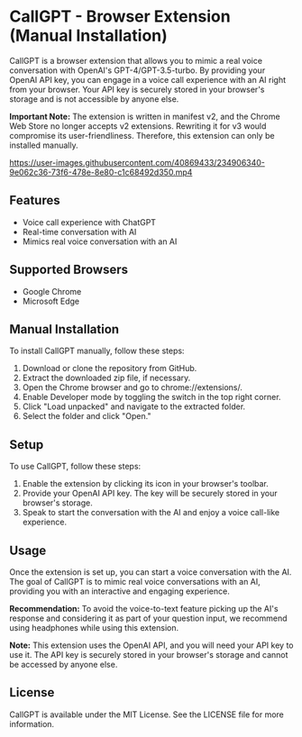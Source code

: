 # CallGPT - Browser Extension (Manual Installation)

CallGPT is a browser extension that allows you to mimic a real voice conversation with OpenAI's GPT-4/GPT-3.5-turbo. By providing your OpenAI API key, you can engage in a voice call experience with an AI right from your browser. Your API key is securely stored in your browser's storage and is not accessible by anyone else.

**Important Note:** The extension is written in manifest v2, and the Chrome Web Store no longer accepts v2 extensions. Rewriting it for v3 would compromise its user-friendliness. Therefore, this extension can only be installed manually. 


https://user-images.githubusercontent.com/40869433/234906340-9e062c36-73f6-478e-8e80-c1c68492d350.mp4


## Features
- Voice call experience with ChatGPT
- Real-time conversation with AI
- Mimics real voice conversation with an AI

## Supported Browsers
- Google Chrome
- Microsoft Edge

## Manual Installation
To install CallGPT manually, follow these steps:

1. Download or clone the repository from GitHub.
2. Extract the downloaded zip file, if necessary.
3. Open the Chrome browser and go to chrome://extensions/.
4. Enable Developer mode by toggling the switch in the top right corner.
5. Click "Load unpacked" and navigate to the extracted folder.
6. Select the folder and click "Open."

## Setup
To use CallGPT, follow these steps:

1. Enable the extension by clicking its icon in your browser's toolbar.
2. Provide your OpenAI API key. The key will be securely stored in your browser's storage.
3. Speak to start the conversation with the AI and enjoy a voice call-like experience.

## Usage
Once the extension is set up, you can start a voice conversation with the AI. The goal of CallGPT is to mimic real voice conversations with an AI, providing you with an interactive and engaging experience.

**Recommendation:** To avoid the voice-to-text feature picking up the AI's response and considering it as part of your question input, we recommend using headphones while using this extension.

**Note:** This extension uses the OpenAI API, and you will need your API key to use it. The API key is securely stored in your browser's storage and cannot be accessed by anyone else.

## License
CallGPT is available under the MIT License. See the LICENSE file for more information.
